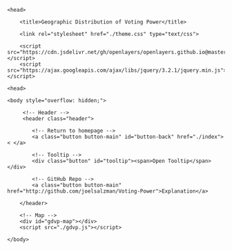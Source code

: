 <!DOCTYPE html>
<html lang="en">

    <head>

        <title>Geographic Distribution of Voting Power</title>

        <link rel="stylesheet" href="./theme.css" type="text/css">

        <script src="https://cdn.jsdelivr.net/gh/openlayers/openlayers.github.io@master/en/v6.2.1/build/ol.js"></script>
        <script src="https://ajax.googleapis.com/ajax/libs/jquery/3.2.1/jquery.min.js"></script>

    <head>

    <body style="overflow: hidden;">

         <!-- Header -->
         <header class="header">

            <!-- Return to homepage -->
            <a class="button button-main" id="button-back" href="./index"> < </a>

            <!-- Tooltip -->
            <div class="button" id="tooltip"><span>Open Tooltip</span></div>

            <!-- GitHub Repo -->
            <a class="button button-main" href="http://github.com/joelsalzman/Voting-Power">Explanation</a>

        </header>

        <!-- Map -->
        <div id="gdvp-map"></div>
        <script src="./gdvp.js"></script>

    </body>

</html>